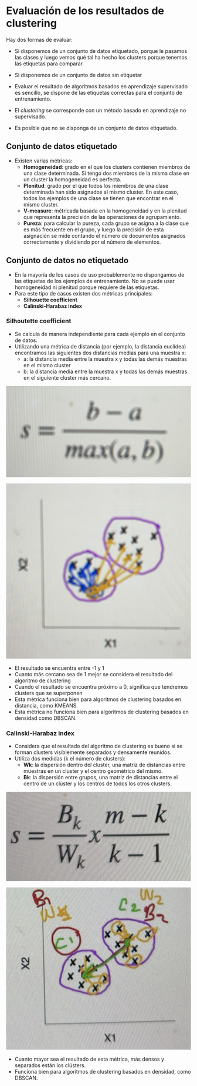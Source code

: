 # Evaluación de los resultados de clustering

Hay dos formas de evaluar:
- Si disponemos de un conjunto de datos etiquetado, porque le pasamos las clases y luego vemos qué tal ha hecho los clusters porque tenemos las etiquetas para comparar. 
- Si disponemos de un conjunto de datos sin etiquetar

- Evaluar el resultado de algoritmos basados en aprendizaje supervisado es sencillo, se dispone de las etiquetas correctas para el conjunto de entrenamiento.
- El *clustering* se corresponde con un método basado en aprendizaje no supervisado.
- Es posible que no se disponga de un conjunto de datos etiquetado.


## Conjunto de datos etiquetado
- Existen varias métricas:
  - **Homogeneidad**: grado en el que los clusters contienen miembros de una clase determinada. Si tengo dos miembros de la misma clase en un cluster la homogeneidad es perfecta.
  - **Plenitud**: grado por el que todos los miembros de una clase determinada han sido asignados al mismo cluster. En este caso, todos los ejemplos de una clase se tienen que encontrar en el mismo cluster.
  - **V-measure**: métricada basada en la homogeneidad y en la plenitud que representa la precisión de las operaciones de agrupamiento.
  - **Pureza**: para calcular la pureza, cada grupo se asigna a la clase que es más frecuente en el grupo, y luego la precisión de esta asignación se mide contando el número de documentos asignados correctamente y dividiendo por el número de elementos.


## Conjunto de datos no etiquetado
- En la mayoría de los casos de uso probablemente no dispongamos de las etiquetas de los ejemplos de entrenamiento. No se puede usar homogeneidad ni plenitud porque requiere de las etiquetas.
- Para este tipo de casos existen dos métricas principales:
  - **Silhouette coefficient**
  - **Calinski-Harabaz index**

### Silhoutette coefficient
- Se calcula de manera independiente para cada ejemplo en el conjunto de datos.
- Utilizando una métrica de distancia (por ejemplo, la distancia euclídea) encontramos las siguientes dos distancias medias para una muestra x:
  - a: la distancia media entre la muestra x y todas las demás muestras en el mismo cluster
  - b: la distancia media entre la muestra x y todas las demás muestras en el siguiente cluster más cercano.
  
![alt text](image-16.png)

![alt text](image-17.png)

- El resultado se encuentra entre -1 y 1
- Cuanto más cercano sea de 1 mejor se considera el resultado del algoritmo de clustering
- Cuando el resultado se encuentra próximo a 0, significa que tendremos clusters que se superponen
- Esta métrica funciona bien para algoritmos de clustering basados en distancia, como KMEANS.
- Esta métrica no funciona bien para algoritmos de clustering basados en densidad como DBSCAN.

### Calinski-Harabaz index

- Considera que el resultado del algoritmo de clustering es bueno si se forman clusters visiblemente separados y densamente reunidos.
- Utiliza dos medidas (k el número de clusters):
  - **Wk**: la dispersión dentro del cluster, una matriz de distancias entre muestras en un cluster y el centro geométrico del mismo.
  - **Bk**: la dispersión entre grupos, una matriz de distancias entre el centro de un clúster y los centros de todos los otros clusters.

![alt text](image-18.png)

![alt text](image-19.png)

- Cuanto mayor sea el resultado de esta métrica, más densos y separados están los clústers.
- Funciona bien para algoritmos de clustering basados en densidad, como DBSCAN.
